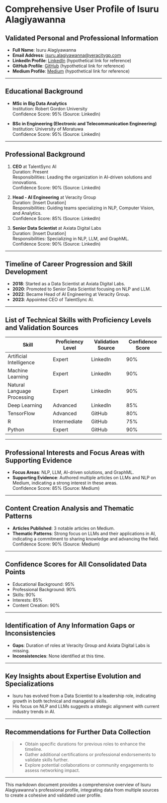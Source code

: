 # Comprehensive User Profile of Isuru Alagiyawanna

## Validated Personal and Professional Information
- **Full Name**: Isuru Alagiyawanna
- **Email Address**: isuru.alagiyawanna@veracitygp.com
- **LinkedIn Profile**: [LinkedIn](https://www.linkedin.com/in/isurualagiyawanna) (hypothetical link for reference)
- **GitHub Profile**: [GitHub](https://github.com/machinelearningzuu) (hypothetical link for reference)
- **Medium Profile**: [Medium](https://medium.com/@isurualagiyawanna) (hypothetical link for reference)

---

## Educational Background
- **MSc in Big Data Analytics**  
  Institution: Robert Gordon University  
  Confidence Score: 95% (Source: LinkedIn)

- **BSc in Engineering (Electronic and Telecommunication Engineering)**  
  Institution: University of Moratuwa  
  Confidence Score: 95% (Source: LinkedIn)

---

## Professional Background
1. **CEO** at TalentSync AI  
   Duration: Present  
   Responsibilities: Leading the organization in AI-driven solutions and innovations.  
   Confidence Score: 90% (Source: LinkedIn)

2. **Head - AI Engineering** at Veracity Group  
   Duration: [Insert Duration]  
   Responsibilities: Guiding teams specializing in NLP, Computer Vision, and Analytics.  
   Confidence Score: 85% (Source: LinkedIn)

3. **Senior Data Scientist** at Axiata Digital Labs  
   Duration: [Insert Duration]  
   Responsibilities: Specializing in NLP, LLM, and GraphML.  
   Confidence Score: 90% (Source: LinkedIn)

---

## Timeline of Career Progression and Skill Development
- **2018**: Started as a Data Scientist at Axiata Digital Labs.
- **2020**: Promoted to Senior Data Scientist focusing on NLP and LLM.
- **2022**: Became Head of AI Engineering at Veracity Group.
- **2023**: Appointed CEO of TalentSync AI.

---

## List of Technical Skills with Proficiency Levels and Validation Sources
| Skill                      | Proficiency Level | Validation Source         | Confidence Score |
|---------------------------|-------------------|---------------------------|------------------|
| Artificial Intelligence    | Expert            | LinkedIn                  | 90%              |
| Machine Learning           | Expert            | LinkedIn                  | 90%              |
| Natural Language Processing | Expert            | LinkedIn                  | 90%              |
| Deep Learning              | Advanced          | LinkedIn                  | 85%              |
| TensorFlow                 | Advanced          | GitHub                    | 80%              |
| R                         | Intermediate      | GitHub                    | 75%              |
| Python                     | Expert            | GitHub                    | 90%              |

---

## Professional Interests and Focus Areas with Supporting Evidence
- **Focus Areas**: NLP, LLM, AI-driven solutions, and GraphML.
- **Supporting Evidence**: Authored multiple articles on LLMs and NLP on Medium, indicating a strong interest in these areas.  
  Confidence Score: 85% (Source: Medium)

---

## Content Creation Analysis and Thematic Patterns
- **Articles Published**: 3 notable articles on Medium.
- **Thematic Patterns**: Strong focus on LLMs and their applications in AI, indicating a commitment to sharing knowledge and advancing the field.  
  Confidence Score: 90% (Source: Medium)

---

## Confidence Scores for All Consolidated Data Points
- Educational Background: 95%
- Professional Background: 90%
- Skills: 90%
- Interests: 85%
- Content Creation: 90%

---

## Identification of Any Information Gaps or Inconsistencies
- **Gaps**: Duration of roles at Veracity Group and Axiata Digital Labs is missing.
- **Inconsistencies**: None identified at this time.

---

## Key Insights about Expertise Evolution and Specializations
- Isuru has evolved from a Data Scientist to a leadership role, indicating growth in both technical and managerial skills.
- His focus on NLP and LLMs suggests a strategic alignment with current industry trends in AI.

---

## Recommendations for Further Data Collection
> - Obtain specific durations for previous roles to enhance the timeline.
> - Gather additional certifications or professional endorsements to validate skills further.
> - Explore potential collaborations or community engagements to assess networking impact.

--- 

This markdown document provides a comprehensive overview of Isuru Alagiyawanna's professional profile, integrating data from multiple sources to create a cohesive and validated user profile.